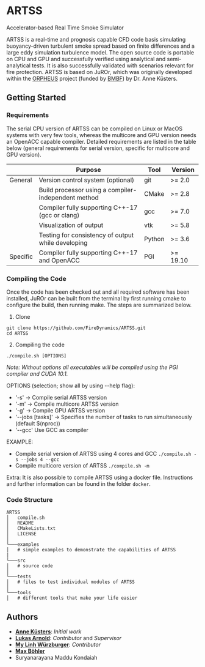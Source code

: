 # ARTSS
Accelerator-based Real Time Smoke Simulator

ARTSS is a real-time and prognosis capable CFD code basis simulating buoyancy-driven turbulent smoke spread
based on finite differences and a large eddy simulation turbulence model. The open source code is portable on CPU and GPU and successfully verified using analytical and
semi-analytical tests. It is also successfully validated with scenarios relevant for fire protection.
ARTSS is based on JuROr, which was originally developed within the [ORPHEUS](http://www.orpheus-projekt.de) project
(funded by [BMBF](https://www.bmbf.de/)) by Dr. Anne Küsters.

## Getting Started

### Requirements
The serial CPU version of ARTSS can be compiled on Linux or MacOS systems with very few tools,
whereas the multicore and GPU version needs an OpenACC capable compiler.
Detailed requirements are listed in the table below (general requirements for serial version, specific for multicore and GPU version).

|          | Purpose                                             | Tool     | Version       |
|--------- | --------------------------------------------------- | -------- | --------------|
| General  | Version control system (optional)                   | git      |   >= 2.0      |
|          | Build processor using a compiler-independent method | CMake    |   >= 2.8      |
|          | Compiler fully supporting C++-17 (gcc or clang)     | gcc      |   >= 7.0      |
|          | Visualization of output                             | vtk      |   >= 5.8      |
|          | Testing for consistency of output while developing  | Python   |   >= 3.6      |
| Specific | Compiler fully supporting C++-17 and OpenACC        | PGI      |   >= 19.10    |

### Compiling the Code
Once the code has been checked out and all required software has been installed, JuROr
can be built from the terminal by first running cmake to configure the build, then
running make. The steps are summarized below.  

1. Clone
```
git clone https://github.com/FireDynamics/ARTSS.git
cd ARTSS
```
2. Compiling the code

```
./compile.sh [OPTIONS]
```
*Note: Without options all executables will be compiled using the PGI compiler and CUDA 10.1.*

OPTIONS (selection; show all by using --help flag):
- '-s' -> Compile serial ARTSS version
- '-m' -> Compile multicore ARTSS version
- '-g' -> Compile GPU ARTSS version
- '--jobs [tasks]' -> Specifies  the  number of tasks to run simultaneously (default $(nproc))
- '--gcc' Use GCC as compiler

EXAMPLE:
- Compile serial version of ARTSS using 4 cores and GCC
`./compile.sh -s --jobs 4 --gcc`
- Compile multicore version of ARTSS
`./compile.sh -m`

Extra:
It is also possible to compile ARTSS using a docker file. Instructions and further information can be found in the folder `docker`.


### Code Structure
```
ARTSS
│   compile.sh
│   README
│   CMakeLists.txt
│   LICENSE   
│
└───examples
│   # simple examples to demonstrate the capabilities of ARTSS
|
└───src
│   # source code
│
└───tests
│   # files to test individual modules of ARTSS
│  
└───tools
│   # different tools that make your life easier
```

## Authors
* [**Anne Küsters**](https://www.fz-juelich.de/SharedDocs/Personen/IAS/JSC/EN/staff/kuesters_a.html?nn=361682): *Initial work*
* [**Lukas Arnold**](https://www.fz-juelich.de/ias/ias-7/EN/AboutUs/Staff/Current/Arnold_Lukas/main.html): *Contributor* and *Supervisor*
* [**My Linh Würzburger**](https://www.fz-juelich.de/ias/ias-7/EN/AboutUs/Staff/Current/Wuerzburger_My_Linh/main.html?nn=2302136): *Contributor*
* [**Max Böhler**](https://www.fz-juelich.de/ias/ias-7/EN/AboutUs/Staff/Current/Boehler_Max/_node.html)
* Suryanarayana Maddu Kondaiah
